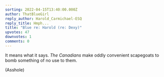 ```yaml
---
sorting: 2022-04-15T13:40:00.000Z
author: ThatBlueGirl
reply_author: Harold_Carmichael-ESQ
reply_title: Hmph...
title: "Blue re: Harold (re: Dexy)"
upvotes: 47
downvotes: 1
comments: 0
---
```

It means what it says. *The Canadians* make oddly convenient scapegoats to bomb something of no use to them.

(Asshole)